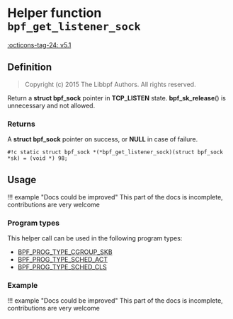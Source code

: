 # Helper function `bpf_get_listener_sock`

<!-- [FEATURE_TAG](bpf_get_listener_sock) -->
[:octicons-tag-24: v5.1](https://github.com/torvalds/linux/commit/dbafd7ddd62369b2f3926ab847cbf8fc40e800b7)
<!-- [/FEATURE_TAG] -->

## Definition

> Copyright (c) 2015 The Libbpf Authors. All rights reserved.


<!-- [HELPER_FUNC_DEF] -->
Return a **struct bpf_sock** pointer in **TCP_LISTEN** state. **bpf_sk_release**() is unnecessary and not allowed.

### Returns

A **struct bpf_sock** pointer on success, or **NULL** in case of failure.

`#!c static struct bpf_sock *(*bpf_get_listener_sock)(struct bpf_sock *sk) = (void *) 98;`
<!-- [/HELPER_FUNC_DEF] -->

## Usage

!!! example "Docs could be improved"
    This part of the docs is incomplete, contributions are very welcome

### Program types

This helper call can be used in the following program types:

<!-- DO NOT EDIT MANUALLY -->
<!-- [HELPER_FUNC_PROG_REF] -->
 * [BPF_PROG_TYPE_CGROUP_SKB](../program-type/BPF_PROG_TYPE_CGROUP_SKB.md)
 * [BPF_PROG_TYPE_SCHED_ACT](../program-type/BPF_PROG_TYPE_SCHED_ACT.md)
 * [BPF_PROG_TYPE_SCHED_CLS](../program-type/BPF_PROG_TYPE_SCHED_CLS.md)
<!-- [/HELPER_FUNC_PROG_REF] -->

### Example

!!! example "Docs could be improved"
    This part of the docs is incomplete, contributions are very welcome

